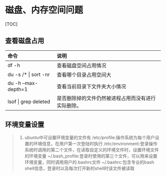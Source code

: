 磁盘、内存空间问题
===========================

[TOC]

## 查看磁盘占用



|命令|说明
|:--|:--
df -h|查看磁盘空间占用情况
du -s /* \| sort -nr|查看哪个目录占用空间大
du -h –max-depth=1|查看当前目录下文件夹大小情况
lsof \| grep deleted|是否删除掉的文件仍然被进程占用而没有进行实际删除。

## 环境变量设置

>1. ubuntu中可设置环境变量的文件有
>/etc/profile:操作系统为每个用户设置的环境信息，在用户第一次登陆时执行
>/etc/environment:登录操作系统时调用的第二个文件，在读取自定义的环境文件时，设置环境文件的环境变量
>~/.bash_profile:登录时使用的第三个文件，可以用来设置环境变量，同时调用用户的.bashrc文件
>~/.bashrc:包含专业的bash shell信息，登录时以及每次打开新的shell时该文件被读取

